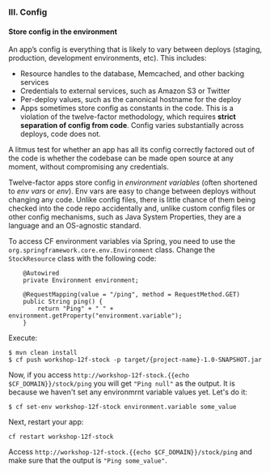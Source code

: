 ### III. Config
#### Store config in the environment

An app’s config is everything that is likely to vary between deploys (staging, production, development environments, etc). This includes:

* Resource handles to the database, Memcached, and other backing services
* Credentials to external services, such as Amazon S3 or Twitter
* Per-deploy values, such as the canonical hostname for the deploy
* Apps sometimes store config as constants in the code. This is a violation of the twelve-factor methodology, which requires **strict separation of config from code**. Config varies substantially across deploys, code does not.

A litmus test for whether an app has all its config correctly factored out of the code is whether the codebase can be made open source at any moment, without compromising any credentials.

Twelve-factor apps store config in *environment variables* (often shortened to *env vars* or *env*). Env vars are easy to change between deploys without changing any code. Unlike config files, there is little chance of them being checked into the code repo accidentally and, unlike custom config files or other config mechanisms, such as Java System Properties, they are a language and an OS-agnostic standard.

To access CF environment variables via Spring, you need to use the `org.springframework.core.env.Environment` class.
Change the `StockResource` class with the following code:
```
    @Autowired
    private Environment environment;

    @RequestMapping(value = "/ping", method = RequestMethod.GET)
    public String ping() {
        return "Ping" + " " + environment.getProperty("environment.variable");
    }
```
Execute:
```
$ mvn clean install
$ cf push workshop-12f-stock -p target/{project-name}-1.0-SNAPSHOT.jar
```
Now, if you access `http://workshop-12f-stock.{{echo $CF_DOMAIN}}/stock/ping` you will get `"Ping null"` as the output. It is because we haven't set any environmrnt variable values yet. Let's do it:
```
$ cf set-env workshop-12f-stock environment.variable some_value
```
Next, restart your app:
```
cf restart workshop-12f-stock
```

Access `http://workshop-12f-stock.{{echo $CF_DOMAIN}}/stock/ping` and make sure that the output is `"Ping some_value"`.